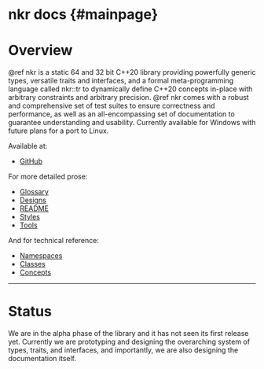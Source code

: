 # nkr docs {#mainpage}

# Overview
@ref nkr is a static 64 and 32 bit C++20 library providing powerfully generic types, versatile traits and interfaces, and a formal meta-programming language called nkr::tr to dynamically define C++20 concepts in-place with arbitrary constraints and arbitrary precision. @ref nkr comes with a robust and comprehensive set of test suites to ensure correctness and performance, as well as an all-encompassing set of documentation to guarantee understanding and usability. Currently available for Windows with future plans for a port to Linux.

Available at:
- [GitHub](https://github.com/r-neal-kelly/nkr)

For more detailed prose:
- [Glossary](glossary.md)
- [Designs](designs.md)
- [README](https://github.com/r-neal-kelly/nkr/blob/master/README.md)
- [Styles](styles.md)
- [Tools](tools.md)

And for technical reference:
- [Namespaces](namespaces.html)
- [Classes](annotated.html)
- [Concepts](concepts.html)

---

# Status

We are in the alpha phase of the library and it has not seen its first release yet. Currently we are prototyping and designing the overarching system of types, traits, and interfaces, and importantly, we are also designing the documentation itself.
